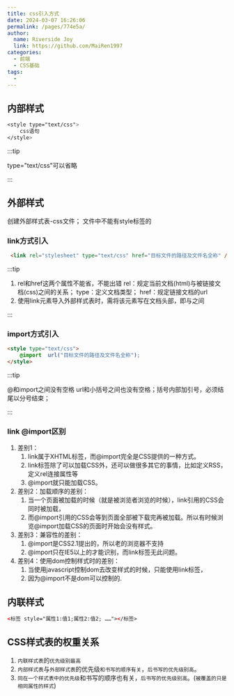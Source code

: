 ```yaml
---
title: css引入方式
date: 2024-03-07 16:26:06
permalink: /pages/774e5a/
author:
  name: Riverside Joy
  link: https://github.com/MaiRen1997
categories:
  - 前端
  - CSS基础
tags:
  - 
---
```

## 内部样式

```css
<style type="text/css">
	css语句
</style>
```

:::tip

type="text/css"可以省略

:::

## 外部样式

创建外部样式表-css文件；    文件中不能有style标签的

### link方式引入

```html
 <link rel="stylesheet" type="text/css" href="目标文件的路径及文件名全称" />
```

:::tip

1. rel和href这两个属性不能省，不能出错
       rel：规定当前文档(html)与被链接文档(css)之间的关系；
       type：定义文档类型；
       href：规定链接文档的url
2. 使用link元素导入外部样式表时，需将该元素写在文档头部，即<head>与</head>之间

:::

### import方式引入

```html
<style type="text/css">
    @import  url("目标文件的路径及文件名全称");
</style>
```

:::tip

@和import之间没有空格 url和小括号之间也没有空格；括号内部加引号，必须结尾以分号结束；

:::

### link @import区别

1. 差别1：
   1. link属于XHTML标签，而@import完全是CSS提供的一种方式。 
   2. link标签除了可以加载CSS外，还可以做很多其它的事情，比如定义RSS，定义rel连接属性等
   3. @import就只能加载CSS。
2. 差别2：加载顺序的差别：
   1. 当一个页面被加载的时候（就是被浏览者浏览的时候），link引用的CSS会同时被加载，
   2. 而@import引用的CSS会等到页面全部被下载完再被加载。所以有时候浏览@import加载CSS的页面时开始会没有样式。
3. 差别3：兼容性的差别：
   1. @import是CSS2.1提出的，所以老的浏览器不支持
   2. @import只在IE5以上的才能识别，而link标签无此问题。
4. 差别4：使用dom控制样式时的差别：
   1. 当使用javascript控制dom去改变样式的时候，只能使用link标签，
   2. 因为@import不是dom可以控制的.

## 内联样式

```html
<标签 style="属性1:值1;属性2:值2; ……"></标签>
```

## CSS样式表的权重关系

1. `内联样式表`的`优先级别最高`
2. `内部样式表`与`外部样式表`的优先级`和书写的顺序有关`，`后书写的优先级别高`。
3. `同在一个样式表中的优先级`和书写的顺序也有关，`后书写的优先级别高`。(`被覆盖的只是相同属性的样式`)

